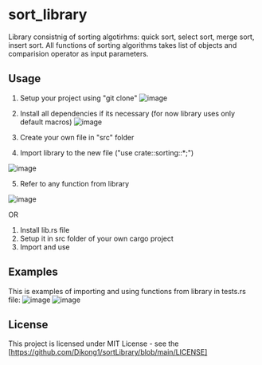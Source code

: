 # sort_library
Library consistnig of sorting algotirhms: quick sort, select sort, merge sort, insert sort. All functions of sorting algorithms takes list of objects and comparision operator as input parameters.

## Usage
1. Setup your project using "git clone"
![image](https://github.com/Dikong1/sortLibrary/assets/84706388/8fdbd5c8-e8f8-4480-84a1-056d766187ad)

2. Install all dependencies if its necessary (for now library uses only default macros)
![image](https://github.com/Dikong1/sortLibrary/assets/84706388/45f2636f-ff2d-4aa3-93e2-279f07f092bb)

3. Create your own file in "src" folder
4. Import library to the new file ("use crate::sorting::*;")

![image](https://github.com/Dikong1/sortLibrary/assets/84706388/52e889ba-4910-411e-9503-b16c9ae33de7)


5. Refer to any function from library

![image](https://github.com/Dikong1/sortLibrary/assets/84706388/71afbc2e-ab42-4e34-b3ed-1b74518e2340)


OR

1. Install lib.rs file
2. Setup it in src folder of your own cargo project
3. Import and use

## Examples
This is examples of importing and using functions from library in tests.rs file:
![image](https://github.com/Dikong1/sortLibrary/assets/84706388/4e9aff40-31a2-430d-8517-266d2934dc5a)
![image](https://github.com/Dikong1/sortLibrary/assets/84706388/d0d5dec0-980c-4305-b4bb-5fb8bdf4caae)

## License
This project is licensed under MIT License - see the [https://github.com/Dikong1/sortLibrary/blob/main/LICENSE]


